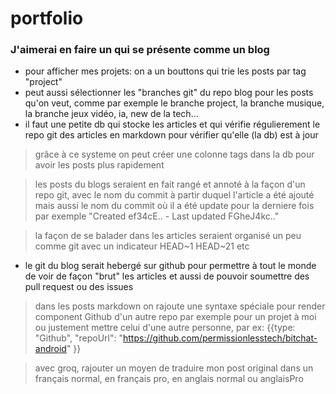 # portfolio

### J'aimerai en faire un qui se présente comme un blog
- pour afficher mes projets: on a un bouttons qui trie les posts par tag "project"
- peut aussi sélectionner les "branches git" du repo blog pour les posts qu'on veut, comme par exemple le branche project, la branche musique, la branche jeux vidéo, ia, new de la tech...
- il faut une petite db qui stocke les articles et qui vérifie  régulierement le repo git des articles en markdown pour vérifier qu'elle (la db) est à jour

> grâce à ce systeme on peut créer une colonne tags dans la db pour avoir les posts plus rapidement

> les posts du blogs seraient en fait rangé et annoté à la façon d'un repo git, avec le nom du commit à partir duquel l'article a été ajouté mais aussi le nom du commit où il a été update pour la derniere fois par exemple "Created ef34cE.. - Last updated FGheJ4kc.."

> la façon de se balader dans les articles seraient organisé un peu comme git avec un indicateur HEAD~1 HEAD~21 etc

- le git du blog serait hebergé sur github pour permettre à tout le monde de voir de façon "brut" les articles et aussi de pouvoir soumettre des pull request ou des issues

> dans les posts markdown on rajoute une syntaxe spéciale pour render component Github d'un autre repo par exemple pour un projet à moi ou justement mettre celui d'une autre personne, par ex:  {{type: "Github", "repoUrl": "https://github.com/permissionlesstech/bitchat-android" }}

> avec groq, rajouter un moyen de traduire mon post original dans un français normal, en français pro, en anglais normal ou anglaisPro
